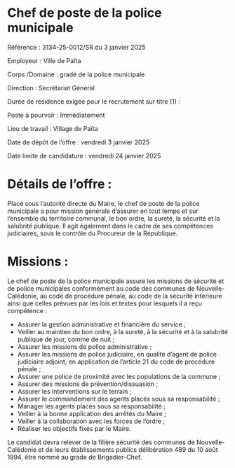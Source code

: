 # Chef de poste de la police municipale

Référence : 3134-25-0012/SR du 3 janvier 2025

Employeur : Ville de Païta

Corps /Domaine : gradé de la police municipale

Direction : Secrétariat Général

Durée de résidence exigée pour le recrutement sur titre (1) :

Poste à pourvoir : Immédiatement

Lieu de travail : Village de Païta

Date de dépôt de l’offre : vendredi 3 janvier 2025

Date limite de candidature : vendredi 24 janvier 2025

# Détails de l’offre :

Placé sous l’autorité directe du Maire, le chef de poste de la police municipale a pour mission générale d’assurer en tout temps et sur l’ensemble du territoire communal, le bon ordre, la sureté, la sécurité et la salubrité publique. Il agit également dans le cadre de ses compétences judiciaires, sous le contrôle du Procureur de la République.

# Missions :

Le chef de poste de la police municipale assure les missions de sécurité et de police municipales conformément au code des communes de Nouvelle-Calédonie, au code de procédure pénale, au code de la sécurité intérieure ainsi que celles prévues par les lois et textes pour lesquels il a reçu compétence :

- Assurer la gestion administrative et financière du service ;
- Veiller au maintien du bon ordre, à la sureté, à la sécurité et à la salubrité publique de jour, comme de nuit ;
- Assurer les missions de police administrative ;
- Assurer les missions de police judiciaire, en qualité d’agent de police judiciaire adjoint, en application de l’article 21 du code de procédure pénale ;
- Assurer une police de proximité avec les populations de la commune ;
- Assurer des missions de prévention/dissuasion ;
- Assurer les interventions sur le terrain ;
- Assurer le commandement des agents placés sous sa responsabilité ;
- Manager les agents placés sous sa responsabilité ;
- Veiller à la bonne application des arrêtés du Maire ;
- Veiller à la collaboration avec les forces de l’ordre ;
- Réaliser les objectifs fixés par le Maire.

Le candidat devra relever de la filière sécurité des communes de Nouvelle-Calédonie et de leurs établissements publics délibération 489 du 10 août 1994, être nommé au grade de Brigadier-Chef.